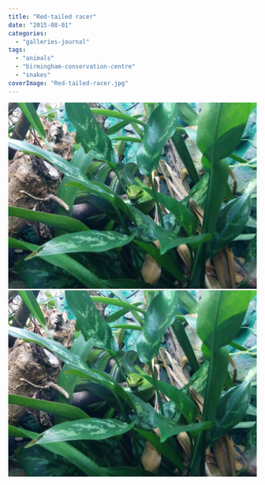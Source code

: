 ```yaml
---
title: "Red-tailed racer"
date: "2015-08-01"
categories: 
  - "galleries-journal"
tags: 
  - "animals"
  - "birmingham-conservation-centre"
  - "snakes"
coverImage: "Red-tailed-racer.jpg"
---
```


[![](images/Red-tailed-racer.jpg)](images/Red-tailed-racer.jpg)
[![](images/Red-tailed-racer.jpg)](images/Red-tailed-racer.jpg)
